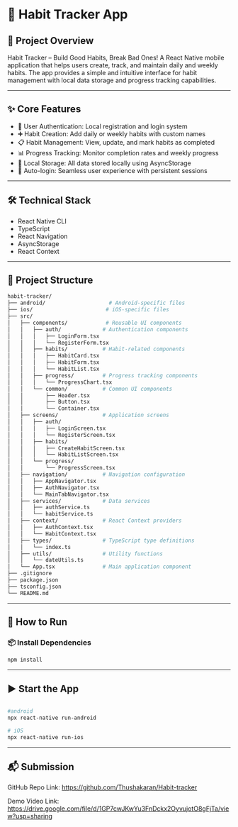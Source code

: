 # 📱 Habit Tracker App

## 🎯 Project Overview
Habit Tracker – Build Good Habits, Break Bad Ones!
A React Native mobile application that helps users create, track, and maintain daily and weekly habits. The app provides a simple and intuitive interface for habit management with local data storage and progress tracking capabilities.

---

## ✨ Core Features
- 🔐 User Authentication: Local registration and login system
- ➕ Habit Creation: Add daily or weekly habits with custom names
- 📋 Habit Management: View, update, and mark habits as completed
- 📊 Progress Tracking: Monitor completion rates and weekly progress
- 💾 Local Storage: All data stored locally using AsyncStorage
- 🔄 Auto-login: Seamless user experience with persistent sessions

---

## 🛠 Technical Stack
- React Native CLI
- TypeScript
- React Navigation
- AsyncStorage 
- React Context

---

## 📁 Project Structure
```bash
habit-tracker/
├── android/                    # Android-specific files
├── ios/                       # iOS-specific files
├── src/
│   ├── components/            # Reusable UI components
│   │   ├── auth/             # Authentication components
│   │   │   ├── LoginForm.tsx
│   │   │   └── RegisterForm.tsx
│   │   ├── habits/           # Habit-related components
│   │   │   ├── HabitCard.tsx
│   │   │   ├── HabitForm.tsx
│   │   │   └── HabitList.tsx
│   │   ├── progress/         # Progress tracking components
│   │   │   └── ProgressChart.tsx
│   │   └── common/           # Common UI components
│   │       ├── Header.tsx
│   │       ├── Button.tsx
│   │       └── Container.tsx
│   ├── screens/              # Application screens
│   │   ├── auth/
│   │   │   ├── LoginScreen.tsx
│   │   │   └── RegisterScreen.tsx
│   │   ├── habits/
│   │   │   ├── CreateHabitScreen.tsx
│   │   │   └── HabitListScreen.tsx
│   │   └── progress/
│   │       └── ProgressScreen.tsx
│   ├── navigation/           # Navigation configuration
│   │   ├── AppNavigator.tsx
│   │   ├── AuthNavigator.tsx
│   │   └── MainTabNavigator.tsx
│   ├── services/             # Data services
│   │   ├── authService.ts
│   │   └── habitService.ts
│   ├── context/              # React Context providers
│   │   ├── AuthContext.tsx
│   │   └── HabitContext.tsx
│   ├── types/                # TypeScript type definitions
│   │   └── index.ts
│   ├── utils/                # Utility functions
│   │   └── dateUtils.ts
│   └── App.tsx               # Main application component
├── .gitignore
├── package.json
├── tsconfig.json
└── README.md
```
---

## 🧪 How to Run

### 📦 Install Dependencies

```bash
npm install
```
---

## ▶️ Start the App
```bash

#android
npx react-native run-android

# iOS
npx react-native run-ios
```
---

## 📬 Submission

GitHub Repo Link: https://github.com/Thushakaran/Habit-tracker

Demo Video Link: https://drive.google.com/file/d/1GP7cwJKwYu3FnDckx2OyvujotO8gFjTa/view?usp=sharing





